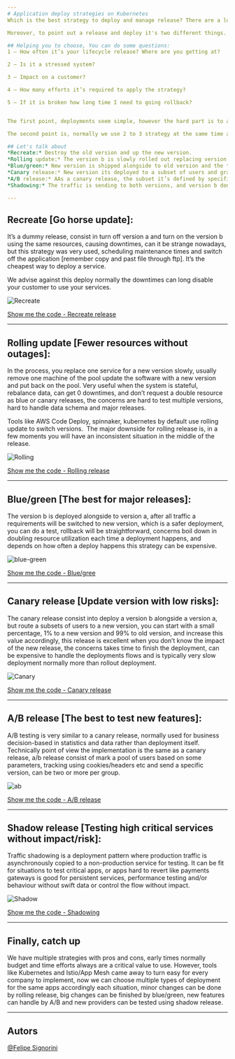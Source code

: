 ```yaml
---
# Application deploy strategies on Kubernetes
Which is the best strategy to deploy and manage release? There are a lot of tools, ways and flavours, using api on the cloud or simple ftp on datacenter, different types and sizes, big monolithic or a simple lambda function, a vital question is why? Why now, why this? Do we suffer for any cargo cult feeling? Premature optimise? Tools? Or the maturity level? Today we are going to talk about deployment strategies in kubernetes perspective, I used a simple minikube environment to show how each strategy works.

Moreover, to point out a release and deploy it's two different things. The release is when you promote a new environment and deploy its an intrinsic to CD pipelines, release its When and deploy is How.

## Helping you to choose, You can do some questions:
1 — How often it’s your lifecycle release? Where are you getting at? 

2 — Is it a stressed system?

3 — Impact on a customer?

4 — How many efforts it’s required to apply the strategy?

5 — If it is broken how long time I need to going rollback?


The first point, deployments seem simple, however the hard part is to adopt the strategy on existing culture, change tools it’s fast, change people it’s slow, most of the time the decision its embasement accordingly the maturity and the way how each team works, after then start to improve step by step.

The second point is, normally we use 2 to 3 strategy at the same time and change the strategy accordingly the context.

## Let's talk about
*Recreate:* Destroy the old version and up the new version.
*Rolling update:* The version b is slowly rolled out replacing version a.
*Blue/green:* New version is shipped alongside to old version and the traffic its switch off.
*Canary release:* New version its deployed to a subset of users and gradually increment for all users.
*A/B release:* AAs a canary release, the subset it’s defined by specific conditions.
*Shadowing:* The traffic is sending to both versions, and version b don’t impact on the response.

---
```


## Recreate [Go horse update]:
It’s a dummy release, consist in turn off version a and turn on the version b using the same resources, causing downtimes, can it be strange nowadays, but this strategy was very used, scheduling maintenance times and switch off the application [remember copy and past file through ftp]. It’s the cheapest way to deploy a service.

We advise against this deploy normally the downtimes can long disable your customer to use your services.

![Recreate](https://raw.githubusercontent.com/Signorini/k8s-deployment-strategies/master/images/recreate.png)

[Show me the code - Recreate release](https://github.com/Signorini/k8s-deployment-strategies/tree/master/recreated)

---

## Rolling update [Fewer resources without outages]: 
In the process, you replace one service for a new version slowly, usually remove one machine of the pool update the software with a new version and put back on the pool. Very useful when the system is stateful, rebalance data, can get 0 downtimes, and don’t request a double resource as blue or canary releases, the concerns are hard to test multiple versions, hard to handle data schema and major releases.

Tools like AWS Code Deploy, spinnaker, kubernetes by default use rolling update to switch versions. 
The major downside for rolling release is, in a few moments you will have an inconsistent situation in the middle of the release.

![Rolling](https://raw.githubusercontent.com/Signorini/k8s-deployment-strategies/master/images/rolling.png)

[Show me the code - Rolling release](https://github.com/Signorini/k8s-deployment-strategies/tree/master/rolling)

---

## Blue/green [The best for major releases]:
The version b is deployed alongside to version a, after all traffic a requirements will be switched to new version, which is a safer deployment, you can do a test, rollback will be straightforward, concerns boil down in doubling resource utilization each time a deployment happens, and depends on how often a deploy happens this strategy can be expensive.

![blue-green](https://raw.githubusercontent.com/Signorini/k8s-deployment-strategies/master/images/blue-green-grafana.png)

[Show me the code - Blue/gree](https://github.com/Signorini/k8s-deployment-strategies/tree/master/blue-green)

---

## Canary release [Update version with low risks]: 
The canary release consist into deploy a version b alongside a version a, but route a subsets of users to a new version, you can start with a small percentage, 1% to a new version and 99% to old version, and increase this value accordingly, this release is excellent when you don’t know the impact of the new release, the concerns takes time to finish the deployment, can be expensive to handle the deployments flows and is typically very slow deployment normally more than rollout deployment.

![Canary](https://raw.githubusercontent.com/Signorini/k8s-deployment-strategies/master/images/canary.png)

[Show me the code - Canary release](https://github.com/Signorini/k8s-deployment-strategies/tree/master/canary)

---

## A/B release [The best to test new features]:
A/B testing is very similar to a canary release, normally used for business decision-based in statistics and data rather than deployment itself. Technically point of view the implementation is the same as a canary release, a/b release consist of mark a pool of users based on some parameters, tracking using cookies/headers etc and send a specific version, can be two or more per group.

![ab](https://raw.githubusercontent.com/Signorini/k8s-deployment-strategies/master/images/ab.png)

[Show me the code - A/B release](https://github.com/Signorini/k8s-deployment-strategies/tree/master/dark-release)

---

## Shadow release [Testing high critical services without impact/risk]:
Traffic shadowing is a deployment pattern where production traffic is asynchronously copied to a non-production service for testing. It can be fit for situations to test critical apps, or apps hard to revert like payments gateways is good for persistent services, performance testing and/or behaviour without swift data or control the flow without impact.

![Shadow](https://raw.githubusercontent.com/Signorini/k8s-deployment-strategies/master/images/shadown.png)

[Show me the code - Shadowing](https://github.com/Signorini/k8s-deployment-strategies/tree/master/shadow)

---

## Finally, catch up
We have multiple strategies with pros and cons, early times normally budget and time efforts always are a critical value to use. However, tools like Kubernetes and Istio/App Mesh came away to turn easy for every company to implement, now we can choose multiple types of deployment for the same apps accordingly each situation, minor changes can be done by rolling release, big changes can be finished by blue/green, new features can handle by A/B and new providers can be tested using shadow release.


---

## Autors

[@Felipe Signorini](https://github.com/Signorini)